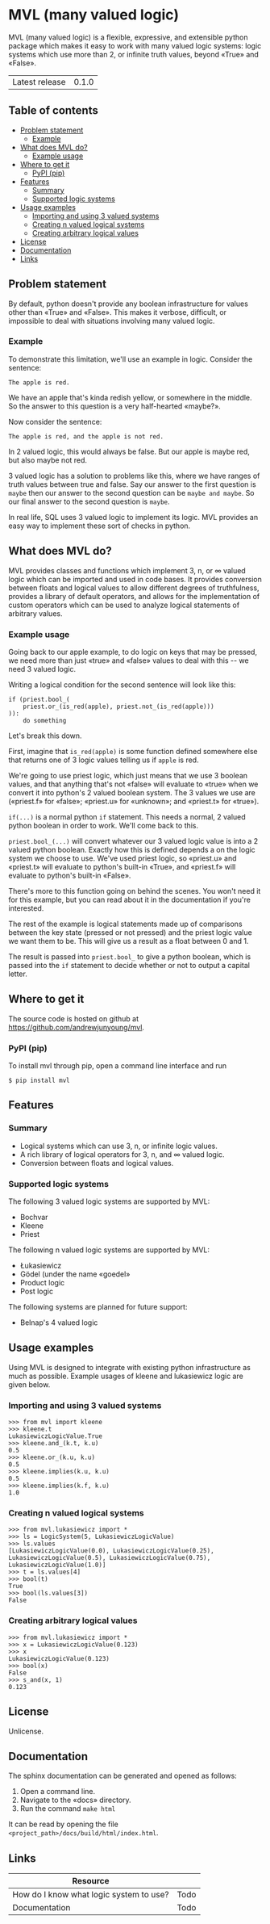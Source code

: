 # MVL (many valued logic)

MVL (many valued logic) is a flexible, expressive, and extensible python package
which makes it easy to work with many valued logic systems: logic systems which
use more than 2, or infinite truth values, beyond «True» and «False».

|                |       | 
|----------------|-------|
| Latest release | 0.1.0 |

## Table of contents

<!-- vim-markdown-toc GFM -->

* [Problem statement](#problem-statement)
  * [Example](#example)
* [What does MVL do?](#what-does-mvl-do)
  * [Example usage](#example-usage)
* [Where to get it](#where-to-get-it)
  * [PyPI (pip)](#pypi-pip)
* [Features](#features)
  * [Summary](#summary)
  * [Supported logic systems](#supported-logic-systems)
* [Usage examples](#usage-examples)
  * [Importing and using 3 valued systems](#importing-and-using-3-valued-systems)
  * [Creating n valued logical systems](#creating-n-valued-logical-systems)
  * [Creating arbitrary logical values](#creating-arbitrary-logical-values)
* [License](#license)
* [Documentation](#documentation)
* [Links](#links)

<!-- vim-markdown-toc -->


## Problem statement
By default, python doesn't provide any boolean infrastructure for values other
than «True» and «False». This makes it verbose, difficult, or impossible to deal
with situations involving many valued logic.

### Example
To demonstrate this limitation, we'll use an example in logic. Consider the
sentence:

```
The apple is red.
```

We have an apple that's kinda redish yellow, or somewhere in the middle. So the
answer to this question is a very half-hearted «maybe?».

Now consider the sentence:

```
The apple is red, and the apple is not red.
```

In 2 valued logic, this would always be false. But our apple is maybe red, but
also maybe not red.

3 valued logic has a solution to problems like this, where we have ranges of
truth values between true and false. Say our answer to the first question is `maybe` then our answer to the second question can be `maybe and maybe`. So our
final answer to the second question is `maybe`.

In real life, SQL uses 3 valued logic to implement its logic. MVL provides an
easy way to implement these sort of checks in python.


## What does MVL do?

MVL provides classes and functions which implement 3, n, or ∞ valued logic which
can be imported and used in code bases. It provides conversion between floats
and logical values to allow different degrees of truthfulness, provides a
library of default operators, and allows for the implementation of custom
operators which can be used to analyze logical statements of arbitrary values.

### Example usage
Going back to our apple example, to do logic on keys that may be pressed, we
need more than just «true» and «false» values to deal with this -- we need 3
valued logic.

Writing a logical condition for the second sentence will look like this:

```
if (priest.bool_(
    priest.or_(is_red(apple), priest.not_(is_red(apple)))
)):
    do something
```

Let's break this down.

First, imagine that `is_red(apple)` is some function defined somewhere else
that returns one of 3 logic values telling us if `apple` is red.

We're going to use priest logic, which just means that we use 3 boolean
values, and that anything that's not «false» will evaluate to «true» when we
convert it into python's 2 valued boolean system. The 3 values we use are
(«priest.f» for «false»; «priest.u» for «unknown»; and «priest.t» for «true»).

`if(...)` is a normal python `if` statement. This needs a normal, 2 valued
python boolean in order to work. We'll come back to this.

`priest.bool_(...)` will convert whatever our 3 valued logic value is into a 2
valued python boolean. Exactly how this is defined depends a on the logic system
we choose to use. We've used priest logic, so «priest.u» and «priest.t» will
evaluate to python's built-in «True», and «priest.f» will evaluate to python's
built-in «False».

There's more to this function going on behind the scenes. You won't need it for
this example, but you can read about it in the documentation if you're
interested.

The rest of the example is logical statements made up of comparisons between the
key state (pressed or not pressed) and the priest logic value we want them to
be. This will give us a result as a float between 0 and 1.

The result is passed into `priest.bool_` to give a python boolean, which is
passed into the `if` statement to decide whether or not to output a capital
letter.


## Where to get it

The source code is hosted on github at https://github.com/andrewjunyoung/mvl.

### PyPI (pip)


To install mvl through pip, open a command line interface and run

```
$ pip install mvl
```


## Features

### Summary
- Logical systems which can use 3, n, or infinite logic values.
- A rich library of logical operators for 3, n, and ∞ valued logic.
- Conversion between floats and logical values.

### Supported logic systems
The following 3 valued logic systems are supported by MVL:
  - Bochvar
  - Kleene
  - Priest

The following n valued logic systems are supported by MVL:
  - Łukasiewicz
  - Gödel (under the name «goedel»
  - Product logic
  - Post logic

The following systems are planned for future support:
  - Belnap's 4 valued logic


## Usage examples

Using MVL is designed to integrate with existing python infrastructure as much
as possible. Example usages of kleene and lukasiewicz logic are given below.

### Importing and using 3 valued systems

```
>>> from mvl import kleene
>>> kleene.t
LukasiewiczLogicValue.True
>>> kleene.and_(k.t, k.u)
0.5
>>> kleene.or_(k.u, k.u)
0.5
>>> kleene.implies(k.u, k.u)
0.5
>>> kleene.implies(k.f, k.u)
1.0
```

### Creating n valued logical systems

```
>>> from mvl.lukasiewicz import *
>>> ls = LogicSystem(5, LukasiewiczLogicValue)
>>> ls.values
[LukasiewiczLogicValue(0.0), LukasiewiczLogicValue(0.25), LukasiewiczLogicValue(0.5), LukasiewiczLogicValue(0.75), LukasiewiczLogicValue(1.0)]
>>> t = ls.values[4]
>>> bool(t)
True
>>> bool(ls.values[3])
False
```

### Creating arbitrary logical values

```
>>> from mvl.lukasiewicz import *
>>> x = LukasiewiczLogicValue(0.123)
>>> x
LukasiewiczLogicValue(0.123)
>>> bool(x)
False
>>> s_and(x, 1)
0.123
```


## License

Unlicense. 


## Documentation

The sphinx documentation can be generated and opened as follows:

1. Open a command line.
1. Navigate to the «docs» directory.
1. Run the command `make html`

It can be read by opening the file `<project_path>/docs/build/html/index.html`.


## Links

| Resource                                |           |
|-----------------------------------------|-----------|
| How do I know what logic system to use? | Todo      |
| Documentation                           | Todo      |

